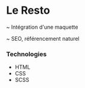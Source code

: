 # Le Resto

~ Intégration d'une maquette

~ SEO, référencement naturel

### Technologies

- HTML
- CSS
- SCSS
